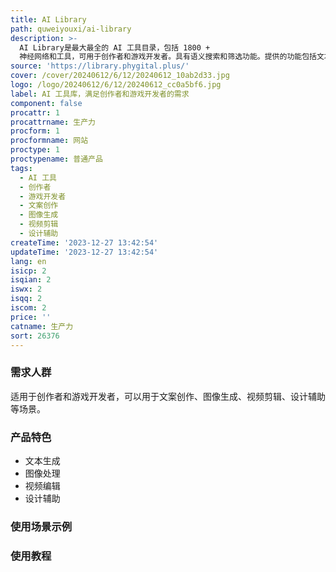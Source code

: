 ```yaml
---
title: AI Library
path: quweiyouxi/ai-library
description: >-
  AI Library是最大最全的 AI 工具目录，包括 1800 +
  神经网络和工具，可用于创作者和游戏开发者。具有语义搜索和筛选功能。提供的功能包括文本生成、图像处理、视频编辑、设计辅助等。定价根据不同产品而定，可以满足不同用户的需求。
source: 'https://library.phygital.plus/'
cover: /cover/20240612/6/12/20240612_10ab2d33.jpg
logo: /logo/20240612/6/12/20240612_cc0a5bf6.jpg
label: AI 工具库，满足创作者和游戏开发者的需求
component: false
procattr: 1
procattrname: 生产力
procform: 1
procformname: 网站
proctype: 1
proctypename: 普通产品
tags:
  - AI 工具
  - 创作者
  - 游戏开发者
  - 文案创作
  - 图像生成
  - 视频剪辑
  - 设计辅助
createTime: '2023-12-27 13:42:54'
updateTime: '2023-12-27 13:42:54'
lang: en
isicp: 2
isqian: 2
iswx: 2
isqq: 2
iscom: 2
price: ''
catname: 生产力
sort: 26376
---
```




### 需求人群
适用于创作者和游戏开发者，可以用于文案创作、图像生成、视频剪辑、设计辅助等场景。

### 产品特色
- 文本生成
- 图像处理
- 视频编辑
- 设计辅助

### 使用场景示例


### 使用教程


  
